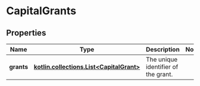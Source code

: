 
# CapitalGrants

## Properties
Name | Type | Description | Notes
------------ | ------------- | ------------- | -------------
**grants** | [**kotlin.collections.List&lt;CapitalGrant&gt;**](CapitalGrant.md) | The unique identifier of the grant. | 



